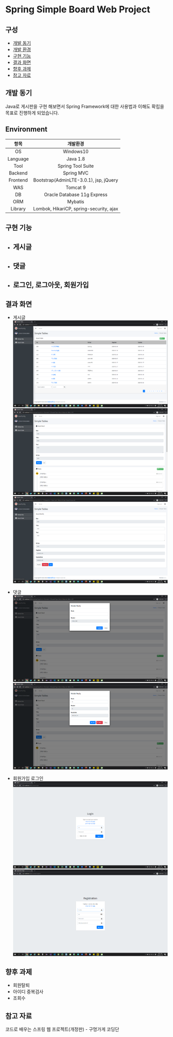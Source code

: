 # Spring Simple Board Web Project

## 구성
- [개발 동기](#개발-동기)
- [개발 환경](#Environment)
- [구현 기능](#구현-기능)
- [결과 화면](#결과-화면)
- [향후 과제](#향후-과제)
- [참고 자료](#참고-자료)

## 개발 동기
Java로 게시판을 구현 해보면서 Spring Framework에 대한 사용법과 이해도 확립을 목표로 진행하게 되었습니다.

## Environment
항목 | 개발환경 
:---: | :---: 
OS | Windows10 
Language | Java 1.8 
Tool | Spring Tool Suite
Backend | Spring MVC
Frontend | Bootstrap(AdminLTE-3.0.1), jsp, jQuery
WAS | Tomcat 9
DB | Oracle Database 11g Express
ORM | Mybatis
Library | Lombok, HikariCP, spring-security, ajax

## 구현 기능
* 게시글
  - 
* 댓글
  -
* 로그인, 로그아웃, 회원가입
  -

## 결과 화면

* 게시글
![list](/img/list.PNG)
![get](/img/get.PNG)
![modify_and_remove](/img/modify.PNG)

* 댓글
![replyRegister](/img/replyRegister.PNG)
![replyModify](/img/replyModify.PNG)

* 회원가입 로그인
![login](/img/login.PNG)
![signUp](/img/signUp.PNG)


## 향후 과제
* 회원탈퇴
* 아이디 중복검사
* 조회수 

## 참고 자료
코드로 배우는 스프링 웹 프로젝트(개정판) - 구멍가게 코딩단
